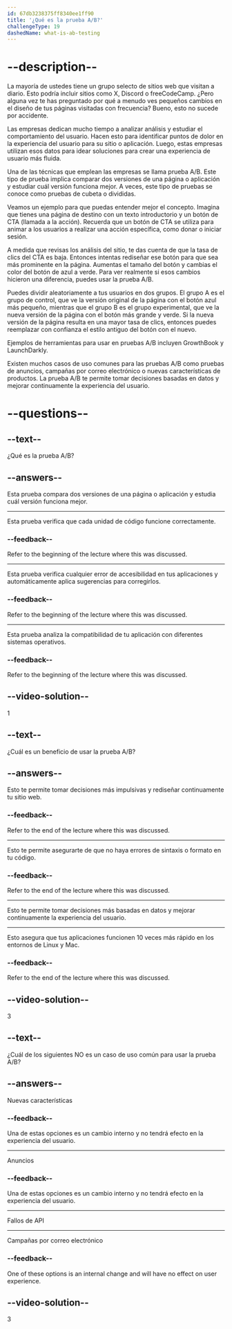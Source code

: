 ```yaml
---
id: 67db3238375ff8340ee1ff90
title: '¿Qué es la prueba A/B?'
challengeType: 19
dashedName: what-is-ab-testing
---
```


# --description--

La mayoría de ustedes tiene un grupo selecto de sitios web que visitan a diario. Esto podría incluir sitios como X, Discord o freeCodeCamp. ¿Pero alguna vez te has preguntado por qué a menudo ves pequeños cambios en el diseño de tus páginas visitadas con frecuencia? Bueno, esto no sucede por accidente.

Las empresas dedican mucho tiempo a analizar análisis y estudiar el comportamiento del usuario. Hacen esto para identificar puntos de dolor en la experiencia del usuario para su sitio o aplicación. Luego, estas empresas utilizan esos datos para idear soluciones para crear una experiencia de usuario más fluida.

Una de las técnicas que emplean las empresas se llama prueba A/B. Este tipo de prueba implica comparar dos versiones de una página o aplicación y estudiar cuál versión funciona mejor. A veces, este tipo de pruebas se conoce como pruebas de cubeta o divididas.

Veamos un ejemplo para que puedas entender mejor el concepto. Imagina que tienes una página de destino con un texto introductorio y un botón de CTA (llamada a la acción). Recuerda que un botón de CTA se utiliza para animar a los usuarios a realizar una acción específica, como donar o iniciar sesión.

A medida que revisas los análisis del sitio, te das cuenta de que la tasa de clics del CTA es baja. Entonces intentas rediseñar ese botón para que sea más prominente en la página. Aumentas el tamaño del botón y cambias el color del botón de azul a verde. Para ver realmente si esos cambios hicieron una diferencia, puedes usar la prueba A/B.

Puedes dividir aleatoriamente a tus usuarios en dos grupos. El grupo A es el grupo de control, que ve la versión original de la página con el botón azul más pequeño, mientras que el grupo B es el grupo experimental, que ve la nueva versión de la página con el botón más grande y verde. Si la nueva versión de la página resulta en una mayor tasa de clics, entonces puedes reemplazar con confianza el estilo antiguo del botón con el nuevo.

Ejemplos de herramientas para usar en pruebas A/B incluyen GrowthBook y LaunchDarkly.

Existen muchos casos de uso comunes para las pruebas A/B como pruebas de anuncios, campañas por correo electrónico o nuevas características de productos. La prueba A/B te permite tomar decisiones basadas en datos y mejorar continuamente la experiencia del usuario.

# --questions--

## --text--

¿Qué es la prueba A/B?

## --answers--

Esta prueba compara dos versiones de una página o aplicación y estudia cuál versión funciona mejor.

---

Esta prueba verifica que cada unidad de código funcione correctamente.

### --feedback--

Refer to the beginning of the lecture where this was discussed.

---

Esta prueba verifica cualquier error de accesibilidad en tus aplicaciones y automáticamente aplica sugerencias para corregirlos.

### --feedback--

Refer to the beginning of the lecture where this was discussed.

---

Esta prueba analiza la compatibilidad de tu aplicación con diferentes sistemas operativos.

### --feedback--

Refer to the beginning of the lecture where this was discussed.

## --video-solution--

1

## --text--

¿Cuál es un beneficio de usar la prueba A/B?

## --answers--

Esto te permite tomar decisiones más impulsivas y rediseñar continuamente tu sitio web.

### --feedback--

Refer to the end of the lecture where this was discussed.

---

Esto te permite asegurarte de que no haya errores de sintaxis o formato en tu código.

### --feedback--

Refer to the end of the lecture where this was discussed.

---

Esto te permite tomar decisiones más basadas en datos y mejorar continuamente la experiencia del usuario.

---

Esto asegura que tus aplicaciones funcionen 10 veces más rápido en los entornos de Linux y Mac.

### --feedback--

Refer to the end of the lecture where this was discussed.

## --video-solution--

3

## --text--

¿Cuál de los siguientes NO es un caso de uso común para usar la prueba A/B?

## --answers--

Nuevas características

### --feedback--

Una de estas opciones es un cambio interno y no tendrá efecto en la experiencia del usuario.

---

Anuncios

### --feedback--

Una de estas opciones es un cambio interno y no tendrá efecto en la experiencia del usuario.

---

Fallos de API

---

Campañas por correo electrónico

### --feedback--

One of these options is an internal change and will have no effect on user experience.

## --video-solution--

3
